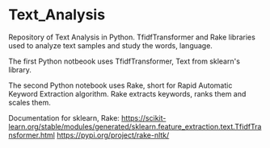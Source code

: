 # Text_Analysis
Repository of Text Analysis in Python. TfidfTransformer and Rake libraries used to analyze text samples and study the words, language.

The first Python notbeook uses TfidfTransformer, Text from sklearn's library.

The second Python notebook uses Rake, short for Rapid Automatic Keyword Extraction algorithm. Rake extracts keywords, ranks them and scales them.

Documentation for sklearn, Rake:
https://scikit-learn.org/stable/modules/generated/sklearn.feature_extraction.text.TfidfTransformer.html
https://pypi.org/project/rake-nltk/
